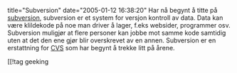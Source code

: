title="Subversion"
date="2005-01-12 16:38:20"
Har nå begynt å titte på <a href="http://subversion.tigris.org/">subversion</a>, subversion er et system for versjon kontroll av data. Data kan være klildekode på noe man driver å lager, f.eks websider, programmer osv. Subversion muligjør at flere personer kan jobbe mot samme kode samtidig uten at det den ene gjør blir overskrevet av en annen. Subversion er en erstattning for <a href="https://www.cvshome.org/">CVS</a> som har begynt å trekke litt på årene.

[[!tag  geeking

